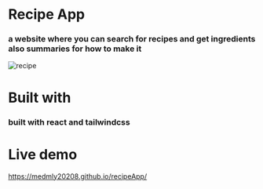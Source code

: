 # Recipe App

### a website where you can search for recipes and get ingredients also summaries for how to make it



![recipe](https://user-images.githubusercontent.com/69359301/212997587-8facac89-59f2-40ec-a1a2-3e3241983e33.png)


# Built with 

 ### built with react and tailwindcss

# Live demo

https://medmly20208.github.io/recipeApp/
